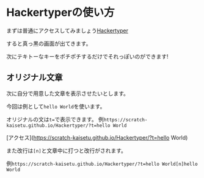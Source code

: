 # Hackertyperの使い方
まずは普通にアクセスしてみましょう[Hackertyper](https://scratch-kaisetu.github.io/Hackertyper/ "Hackertyperにアクセス")

すると真っ黒の画面が出てきます。

次にテキトーなキーをポチポチするだけでそれっぽいのができます!

## オリジナル文章
次に自分で用意した文章を表示させたいとします。

今回は例として`hello World`を使います。

オリジナルの文は`t=`で表示できます。
例`https://scratch-kaisetu.github.io/Hackertyper/?t=hello World`

[アクセス](https://scratch-kaisetu.github.io/Hackertyper/?t=hello World)

また改行は`[n]`と文章中に打つと改行がされます。

例`https://scratch-kaisetu.github.io/Hackertyper/?t=hello World[n]hello World`
